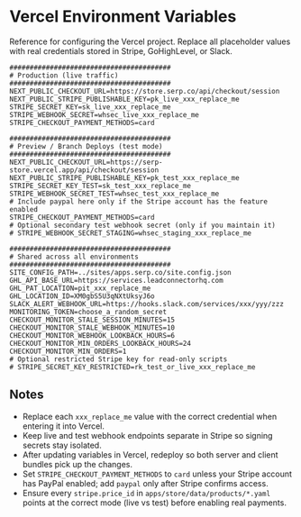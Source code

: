 # Vercel Environment Variables

Reference for configuring the Vercel project. Replace all placeholder values with real credentials stored in Stripe, GoHighLevel, or Slack.

```env
########################################
# Production (live traffic)
########################################
NEXT_PUBLIC_CHECKOUT_URL=https://store.serp.co/api/checkout/session
NEXT_PUBLIC_STRIPE_PUBLISHABLE_KEY=pk_live_xxx_replace_me
STRIPE_SECRET_KEY=sk_live_xxx_replace_me
STRIPE_WEBHOOK_SECRET=whsec_live_xxx_replace_me
STRIPE_CHECKOUT_PAYMENT_METHODS=card

########################################
# Preview / Branch Deploys (test mode)
########################################
NEXT_PUBLIC_CHECKOUT_URL=https://serp-store.vercel.app/api/checkout/session
NEXT_PUBLIC_STRIPE_PUBLISHABLE_KEY=pk_test_xxx_replace_me
STRIPE_SECRET_KEY_TEST=sk_test_xxx_replace_me
STRIPE_WEBHOOK_SECRET_TEST=whsec_test_xxx_replace_me
# Include paypal here only if the Stripe account has the feature enabled
STRIPE_CHECKOUT_PAYMENT_METHODS=card
# Optional secondary test webhook secret (only if you maintain it)
# STRIPE_WEBHOOK_SECRET_STAGING=whsec_staging_xxx_replace_me

########################################
# Shared across all environments
########################################
SITE_CONFIG_PATH=../sites/apps.serp.co/site.config.json
GHL_API_BASE_URL=https://services.leadconnectorhq.com
GHL_PAT_LOCATION=pit_xxx_replace_me
GHL_LOCATION_ID=XM0gbS5U3qNXtUksyJ6o
SLACK_ALERT_WEBHOOK_URL=https://hooks.slack.com/services/xxx/yyy/zzz
MONITORING_TOKEN=choose_a_random_secret
CHECKOUT_MONITOR_STALE_SESSION_MINUTES=15
CHECKOUT_MONITOR_STALE_WEBHOOK_MINUTES=10
CHECKOUT_MONITOR_WEBHOOK_LOOKBACK_HOURS=6
CHECKOUT_MONITOR_MIN_ORDERS_LOOKBACK_HOURS=24
CHECKOUT_MONITOR_MIN_ORDERS=1
# Optional restricted Stripe key for read-only scripts
# STRIPE_SECRET_KEY_RESTRICTED=rk_test_or_live_xxx_replace_me
```

## Notes

- Replace each `xxx_replace_me` value with the correct credential when entering it into Vercel.
- Keep live and test webhook endpoints separate in Stripe so signing secrets stay isolated.
- After updating variables in Vercel, redeploy so both server and client bundles pick up the changes.
- Set `STRIPE_CHECKOUT_PAYMENT_METHODS` to `card` unless your Stripe account has PayPal enabled; add `paypal` only after Stripe confirms access.
- Ensure every `stripe.price_id` in `apps/store/data/products/*.yaml` points at the correct mode (live vs test) before enabling real payments.

